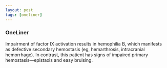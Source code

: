 ```yaml
---
layout: post
tags: [oneliner]
---
```



### OneLiner

Impairment of factor IX activation results in hemophilia B, which manifests as defective secondary hemostasis (eg, hemarthrosis, intracranial hemorrhage). In contrast, this patient has signs of impaired primary hemostasis—epistaxis and easy bruising.
